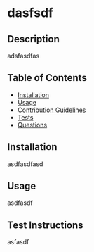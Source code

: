 # dasfsdf

## Description

adsfasdfas

## Table of Contents

- [Installation](#installation)
- [Usage](#usage)
- [Contribution Guidelines](#contribution-guidelines)
- [Tests](#tests)
- [Questions](#questions)

## Installation

asdfasdfasd

## Usage
asdfasdf

## Test Instructions
asfasdf